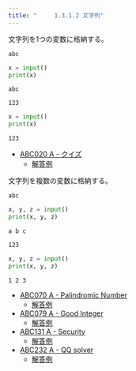 ```yaml
---
title: "　　　1.3.1.2 文字列"
---
```


文字列を1つの変数に格納する。

```text:入力
abc
```

```python:サンプルコード：sample_34.py
x = input()
print(x)
```

```text:実行結果
abc
```

```text:入力
123
```

```python:サンプルコード：sample_35.py
x = input()
print(x)
```

```text:実行結果
123
```

- [ABC020 A - クイズ](https://atcoder.jp/contests/abc020/tasks/abc020_a)
    - [解答例](https://atcoder.jp/contests/abc020/submissions/14933515)

文字列を複数の変数に格納する。

```text:入力
abc
```

```python:サンプルコード：sample_36.py
x, y, z = input()
print(x, y, z)
```

```text:実行結果
a b c
```

```text:入力
123
```

```python:サンプルコード：sample_37.py
x, y, z = input()
print(x, y, z)
```

```text:実行結果
1 2 3
```

- [ABC070 A - Palindromic Number](https://atcoder.jp/contests/abc070/tasks/abc070_a)
    - [解答例](https://atcoder.jp/contests/abc070/submissions/15565609)
- [ABC079 A - Good Integer](https://atcoder.jp/contests/abc079/tasks/abc079_a)
    - [解答例](https://atcoder.jp/contests/abc079/submissions/15406817)
- [ABC131 A - Security](https://atcoder.jp/contests/abc131/tasks/abc131_a)
    - [解答例](https://atcoder.jp/contests/abc131/submissions/15406921)
- [ABC232 A - QQ solver](https://atcoder.jp/contests/abc232/tasks/abc232_a)
    - [解答例](https://atcoder.jp/contests/abc232/submissions/28352962)